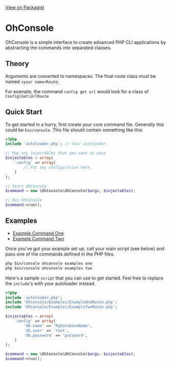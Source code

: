 [View on Packagist](https://packagist.org/packages/rogerthomas84/ohconsole)

OhConsole
=========

OhConsole is a simple interface to create advanced PHP CLI applications by abstracting the commands into separated
classes.

Theory
-----------

Arguments are converted to namespaces. The final route class must be named `<your name>Route`;

For example, the command `config get url` would look for a class of `Config\Get\UrlRoute`

Quick Start
-----------

To get started in a hurry, first create your core command file. Generally this could be `bin/console`.
This file should contain something like this:

```php
<?php
include 'autoloader.php'; // Your autoloader.

// Map any injectables that you want to pass
$injectables = array(
    'config' => array(
        // Put any configuration here.
    )
);

// Start OhConsole
$command = new \OhConsole\OhConsole($argv, $injectables);

// Run OhConsole
$command->run();
```




Examples
--------

* [Example Command One](/OhConsole/Examples/ExampleOneRoute.php)
* [Example Command Two](/OhConsole/Examples/ExampleTwoRoute.php)

Once you've got your example set up, call your main script (see below) and pass one of the commands defined in the PHP
files.

```sh
php bin/console ohconsole examples one
php bin/console ohconsole examples two
```

Here's a sample `script` that you can use to get started. Feel free to replace the `include`'s with your 
autoloader instead.

```php
<?php
include 'autoloader.php';
include 'OhConsole/Examples/ExampleOneRoute.php';
include 'OhConsole/Examples/ExampleTwoRoute.php';

$injectables = array(
    'config' => array(
        'db.name' => 'MyDatabaseName',
        'db.user' => 'root',
        'db.password' => 'password',
    )
);

$command = new \OhConsole\OhConsole($argv, $injectables);
$command->run();
```
